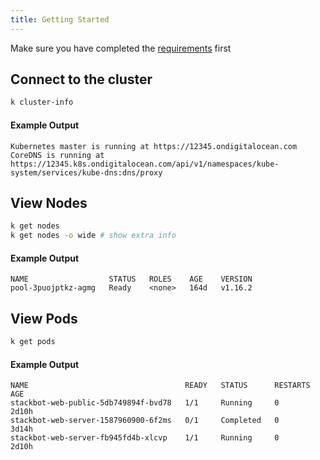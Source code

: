 ```yaml
---
title: Getting Started
---
```


Make sure you have completed the [requirements](requirements.md) first

## Connect to the cluster

```bash
k cluster-info
```

#### Example Output

```
Kubernetes master is running at https://12345.ondigitalocean.com
CoreDNS is running at https://12345.k8s.ondigitalocean.com/api/v1/namespaces/kube-system/services/kube-dns:dns/proxy

```

## View Nodes

```bash
k get nodes
k get nodes -o wide # show extra info
```

#### Example Output

```
NAME                  STATUS   ROLES    AGE    VERSION
pool-3puojptkz-agmg   Ready    <none>   164d   v1.16.2
```

## View Pods

```bash
k get pods
```

#### Example Output

```
NAME                                   READY   STATUS      RESTARTS   AGE
stackbot-web-public-5db749894f-bvd78   1/1     Running     0          2d10h
stackbot-web-server-1587960900-6f2ms   0/1     Completed   0          3d14h
stackbot-web-server-fb945fd4b-xlcvp    1/1     Running     0          2d10h
```

